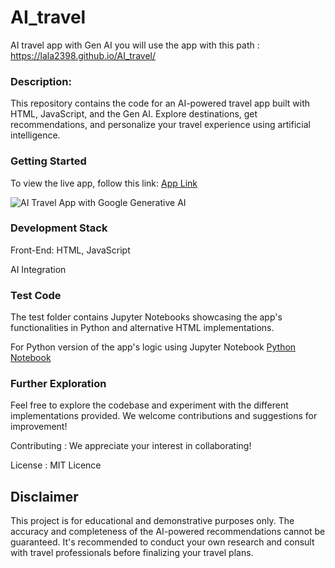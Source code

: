 # AI_travel
AI travel app with Gen AI
you will use the app with this path : https://lala2398.github.io/AI_travel/ 

### Description:

This repository contains the code for an AI-powered travel app built with HTML, JavaScript, and the Gen AI. Explore destinations, get recommendations, and personalize your travel experience using artificial intelligence.

### Getting Started

To view the live app, follow this link: [App Link](https://lala2398.github.io/AI_travel/)

![AI Travel App with Google Generative AI](https://github.com/Lala2398/AI_travel/blob/main/Screenshot/Screenshot.png)

### Development Stack

Front-End: HTML, JavaScript

AI Integration

### Test Code

The test folder contains Jupyter Notebooks showcasing the app's functionalities in Python and alternative HTML implementations.

For Python version of the app's logic using Jupyter Notebook [Python Notebook](https://github.com/Lala2398/AI_travel/blob/test/Python%20version/genai.ipynb) 

### Further Exploration

Feel free to explore the codebase and experiment with the different implementations provided. We welcome contributions and suggestions for improvement!

Contributing : We appreciate your interest in collaborating!

License  : MIT Licence 

## Disclaimer

This project is for educational and demonstrative purposes only. The accuracy and completeness of the AI-powered recommendations cannot be guaranteed. It's recommended to conduct your own research and consult with travel professionals before finalizing your travel plans.
